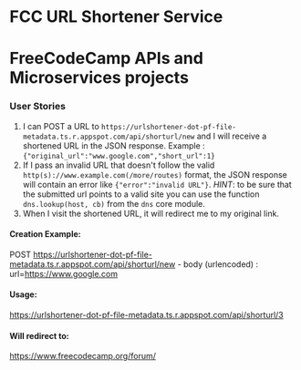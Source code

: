 # FCC URL Shortener Service



# FreeCodeCamp APIs and Microservices projects


### User Stories

1. I can POST a URL to `https://urlshortener-dot-pf-file-metadata.ts.r.appspot.com/api/shorturl/new` and I will receive a shortened URL in the JSON response. Example : `{"original_url":"www.google.com","short_url":1}`
2. If I pass an invalid URL that doesn't follow the valid `http(s)://www.example.com(/more/routes)` format, the JSON response will contain an error like `{"error":"invalid URL"}`. *HINT*: to be sure that the submitted url points to a valid site you can use the function `dns.lookup(host, cb)` from the `dns` core module.
3. When I visit the shortened URL, it will redirect me to my original link.


#### Creation Example:

POST https://urlshortener-dot-pf-file-metadata.ts.r.appspot.com/api/shorturl/new - body (urlencoded) :  url=https://www.google.com

#### Usage:

https://urlshortener-dot-pf-file-metadata.ts.r.appspot.com/api/shorturl/3

#### Will redirect to:

https://www.freecodecamp.org/forum/